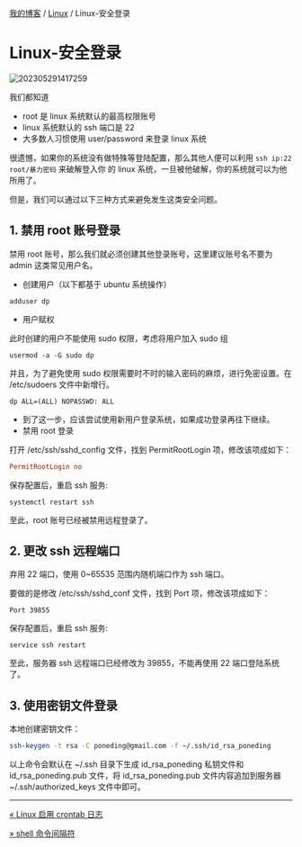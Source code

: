 [我的博客](../_index.md) / [Linux](_index.md) / Linux-安全登录

# Linux-安全登录

![202305291417259](https://fs.poneding.com/images/202305291417259.jpg)

我们都知道

- root 是 linux 系统默认的最高权限账号
- linux 系统默认的 ssh 端口是 22
- 大多数人习惯使用 user/password 来登录 linux 系统

很遗憾，如果你的系统没有做特殊等登陆配置，那么其他人便可以利用 `ssh ip:22 root/暴力密码` 来破解登入你 的 linux 系统，一旦被他破解，你的系统就可以为他所用了。

但是，我们可以通过以下三种方式来避免发生这类安全问题。

## 1. 禁用 root 账号登录

禁用 root 账号，那么我们就必须创建其他登录账号，这里建议账号名不要为 admin 这类常见用户名。

- 创建用户（以下都基于 ubuntu 系统操作）

```shell
adduser dp
```

- 用户赋权

此时创建的用户不能使用 sudo 权限，考虑将用户加入 sudo 组

```shell
usermod -a -G sudo dp
```

并且，为了避免使用 sudo 权限需要时不时的输入密码的麻烦，进行免密设置。在 /etc/sudoers 文件中新增行。

```shell
dp ALL=(ALL) NOPASSWD: ALL
```

- 到了这一步，应该尝试使用新用户登录系统，如果成功登录再往下继续。
- 禁用 root 登录

打开 /etc/ssh/sshd_config 文件，找到 PermitRootLogin 项，修改该项成如下：

```ini
PermitRootLogin no
```

保存配置后，重启 ssh 服务:

```shell
systemctl restart ssh
```

至此，root 账号已经被禁用远程登录了。

## 2. 更改 ssh 远程端口

弃用 22 端口，使用 0~65535 范围内随机端口作为 ssh 端口。

要做的是修改 /etc/ssh/sshd_conf 文件，找到 Port 项，修改该项成如下：

```shell
Port 39855
```

保存配置后，重启 ssh 服务:

```shell
service ssh restart
```

至此，服务器 ssh 远程端口已经修改为 39855，不能再使用 22 端口登陆系统了。

## 3. 使用密钥文件登录

本地创建密钥文件：

```bash
ssh-keygen -t rsa -C poneding@gmail.com -f ~/.ssh/id_rsa_poneding
```

以上命令会默认在 ~/.ssh 目录下生成 id_rsa_poneding 私钥文件和 id_rsa_poneding.pub 文件，将 id_rsa_poneding.pub 文件内容追加到服务器 ~/.ssh/authorized_keys 文件中即可。

---
[« Linux 启用 crontab 日志](linux-enable-crontab-log.md)

[» shell 命令间隔符](shell-command-interval-character.md)
